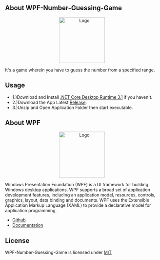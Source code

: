 ## About WPF-Number-Guessing-Game

<p align="center"><img src="https://i.imgur.com/F51qk7j.png" width="150px" height="auto" alt="Logo"></a></p>

It's a game wherein you have to guess the number from a specified range.

## Usage

* 1.)Download and Install [.NET Core Desktop Runtime 3.1](https://dotnet.microsoft.com/download/dotnet/3.1) if you haven't.
* 2.)Download the App Latest [Release](https://mega.nz/file/o0JXFKJR#QIbLBfWEBk5f7fku8fV3DOYHYYQZUU72bY04l333iGo).
* 3.)Unzip and Open Application Folder then start executable.

## About WPF

<p align="center"><img src="https://res.cloudinary.com/eternitech/images/f_auto,q_auto/v1619587929/eternitech/WPF-logo/WPF-logo.png" width="150px" height="auto" alt="Logo"></a></p>

Windows Presentation Foundation (WPF) is a UI framework for building Windows desktop applications. WPF supports a broad set of application development features, including an application model, resources, controls, graphics, layout, data binding and documents. WPF uses the Extensible Application Markup Language (XAML) to provide a declarative model for application programming.

* [Github](https://github.com/dotnet/wpf)
* [Documentation](https://docs.microsoft.com/en-us/dotnet/desktop/wpf/?view=netdesktop-5.0)

## License

WPF-Number-Guessing-Game is licensed under [MIT](https://choosealicense.com/licenses/mit/)

